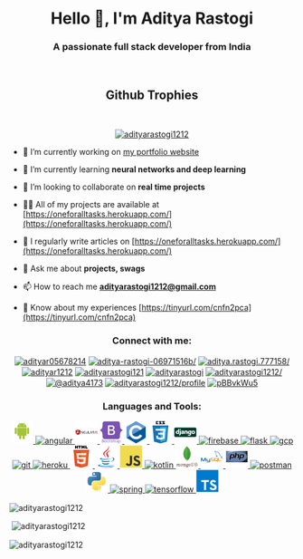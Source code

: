 <!-- ### Hi there 👋


**adityarastogi1212/adityarastogi1212** is a ✨ _special_ ✨ repository because its `README.md` (this file) appears on your GitHub profile.

Here are some ideas to get you started:

- 🔭 I’m currently working on ...
- 🌱 I’m currently learning ...
- 👯 I’m looking to collaborate on ...
- 🤔 I’m looking for help with ...
- 💬 Ask me about ...
- 📫 How to reach me: ...
- 😄 Pronouns: ...
- ⚡ Fun fact: ...
 -->



<h1 align="center">Hello 👋, I'm Aditya Rastogi</h1>
<h3 align="center">A passionate full stack developer from India</h3><br/>

<!-- <p align="center"> <img src="https://komarev.com/ghpvc/?username=adityarastogi1212&label=Profile%20views&color=0e75b6&style=flat" alt="adityarastogi1212" /> </p>
 -->
 
 <h2 align="center">Github Trophies</h2><br/>
 
<p align="center"> <a href="https://github.com/ryo-ma/github-profile-trophy"><img src="https://github-profile-trophy.vercel.app/?username=adityarastogi1212" alt="adityarastogi1212" /></a> </p>

<!-- <p align="center"> <a href="https://twitter.com/adityar05678214" target="blank"><img src="https://img.shields.io/twitter/follow/adityar05678214?logo=twitter&style=for-the-badge" alt="adityar05678214" /></a> </p>
 -->
- 🔭 I’m currently working on [my portfolio website](https://oneforalltasks.herokuapp.com/)

- 🌱 I’m currently learning **neural networks and deep learning**

- 👯 I’m looking to collaborate on **real time projects**

- 👨‍💻 All of my projects are available at [https://oneforalltasks.herokuapp.com/](https://oneforalltasks.herokuapp.com/)

- 📝 I regularly write articles on [https://oneforalltasks.herokuapp.com/](https://oneforalltasks.herokuapp.com/)

- 💬 Ask me about **projects, swags**

- 📫 How to reach me **adityarastogi1212@gmail.com**

- 📄 Know about my experiences [https://tinyurl.com/cnfn2pca](https://tinyurl.com/cnfn2pca)

<h3 align="center">Connect with me:</h3>
<p align="center">
<a href="https://twitter.com/adityar05678214" target="blank"><img align="center" src="https://raw.githubusercontent.com/rahuldkjain/github-profile-readme-generator/master/src/images/icons/Social/twitter.svg" alt="adityar05678214" height="30" width="40" /></a>
<a href="https://linkedin.com/in/aditya-rastogi-06971516b/" target="blank"><img align="center" src="https://raw.githubusercontent.com/rahuldkjain/github-profile-readme-generator/master/src/images/icons/Social/linked-in-alt.svg" alt="aditya-rastogi-06971516b/" height="30" width="40" /></a>
<a href="https://fb.com/aditya.rastogi.777158/" target="blank"><img align="center" src="https://raw.githubusercontent.com/rahuldkjain/github-profile-readme-generator/master/src/images/icons/Social/facebook.svg" alt="aditya.rastogi.777158/" height="30" width="40" /></a>
<a href="https://instagram.com/adityar1212" target="blank"><img align="center" src="https://raw.githubusercontent.com/rahuldkjain/github-profile-readme-generator/master/src/images/icons/Social/instagram.svg" alt="adityar1212" height="30" width="40" /></a>
<a href="https://www.hackerrank.com/adityarastogi121" target="blank"><img align="center" src="https://raw.githubusercontent.com/rahuldkjain/github-profile-readme-generator/master/src/images/icons/Social/hackerrank.svg" alt="adityarastogi121" height="30" width="40" /></a>
<a href="https://codeforces.com/profile/adityarastogi" target="blank"><img align="center" src="https://raw.githubusercontent.com/rahuldkjain/github-profile-readme-generator/master/src/images/icons/Social/codeforces.svg" alt="adityarastogi" height="30" width="40" /></a>
<a href="https://www.leetcode.com/adityarastogi1212/" target="blank"><img align="center" src="https://raw.githubusercontent.com/rahuldkjain/github-profile-readme-generator/master/src/images/icons/Social/leet-code.svg" alt="adityarastogi1212/" height="30" width="40" /></a>
<a href="https://www.hackerearth.com/@aditya4173" target="blank"><img align="center" src="https://raw.githubusercontent.com/rahuldkjain/github-profile-readme-generator/master/src/images/icons/Social/hackerearth.svg" alt="@aditya4173" height="30" width="40" /></a>
<a href="https://auth.geeksforgeeks.org/user/adityarastogi1212/profile" target="blank"><img align="center" src="https://raw.githubusercontent.com/rahuldkjain/github-profile-readme-generator/master/src/images/icons/Social/geeks-for-geeks.svg" alt="adityarastogi1212/profile" height="30" width="40" /></a>
<a href="https://discord.gg/pBBvkWu5" target="blank"><img align="center" src="https://raw.githubusercontent.com/rahuldkjain/github-profile-readme-generator/master/src/images/icons/Social/discord.svg" alt="pBBvkWu5" height="30" width="40" /></a>
</p>

<h3 align="center">Languages and Tools:</h3>
<p align="center"> <a href="https://developer.android.com" target="_blank" rel="noreferrer"> <img src="https://raw.githubusercontent.com/devicons/devicon/master/icons/android/android-original-wordmark.svg" alt="android" width="40" height="40"/> </a> <a href="https://angular.io" target="_blank" rel="noreferrer"> <img src="https://angular.io/assets/images/logos/angular/angular.svg" alt="angular" width="40" height="40"/> </a> <a href="https://angular.io" target="_blank" rel="noreferrer"> <img src="https://raw.githubusercontent.com/devicons/devicon/master/icons/angularjs/angularjs-original-wordmark.svg" alt="angularjs" width="40" height="40"/> </a> <a href="https://getbootstrap.com" target="_blank" rel="noreferrer"> <img src="https://raw.githubusercontent.com/devicons/devicon/master/icons/bootstrap/bootstrap-plain-wordmark.svg" alt="bootstrap" width="40" height="40"/> </a> <a href="https://www.cprogramming.com/" target="_blank" rel="noreferrer"> <img src="https://raw.githubusercontent.com/devicons/devicon/master/icons/c/c-original.svg" alt="c" width="40" height="40"/> </a> <a href="https://www.w3schools.com/css/" target="_blank" rel="noreferrer"> <img src="https://raw.githubusercontent.com/devicons/devicon/master/icons/css3/css3-original-wordmark.svg" alt="css3" width="40" height="40"/> </a> <a href="https://www.djangoproject.com/" target="_blank" rel="noreferrer"> <img src="https://raw.githubusercontent.com/devicons/devicon/master/icons/django/django-original.svg" alt="django" width="40" height="40"/> </a> <a href="https://firebase.google.com/" target="_blank" rel="noreferrer"> <img src="https://www.vectorlogo.zone/logos/firebase/firebase-icon.svg" alt="firebase" width="40" height="40"/> </a> <a href="https://flask.palletsprojects.com/" target="_blank" rel="noreferrer"> <img src="https://www.vectorlogo.zone/logos/pocoo_flask/pocoo_flask-icon.svg" alt="flask" width="40" height="40"/> </a> <a href="https://cloud.google.com" target="_blank" rel="noreferrer"> <img src="https://www.vectorlogo.zone/logos/google_cloud/google_cloud-icon.svg" alt="gcp" width="40" height="40"/> </a> <a href="https://git-scm.com/" target="_blank" rel="noreferrer"> <img src="https://www.vectorlogo.zone/logos/git-scm/git-scm-icon.svg" alt="git" width="40" height="40"/> </a> <a href="https://heroku.com" target="_blank" rel="noreferrer"> <img src="https://www.vectorlogo.zone/logos/heroku/heroku-icon.svg" alt="heroku" width="40" height="40"/> </a> <a href="https://www.w3.org/html/" target="_blank" rel="noreferrer"> <img src="https://raw.githubusercontent.com/devicons/devicon/master/icons/html5/html5-original-wordmark.svg" alt="html5" width="40" height="40"/> </a> <a href="https://www.java.com" target="_blank" rel="noreferrer"> <img src="https://raw.githubusercontent.com/devicons/devicon/master/icons/java/java-original.svg" alt="java" width="40" height="40"/> </a> <a href="https://developer.mozilla.org/en-US/docs/Web/JavaScript" target="_blank" rel="noreferrer"> <img src="https://raw.githubusercontent.com/devicons/devicon/master/icons/javascript/javascript-original.svg" alt="javascript" width="40" height="40"/> </a> <a href="https://kotlinlang.org" target="_blank" rel="noreferrer"> <img src="https://www.vectorlogo.zone/logos/kotlinlang/kotlinlang-icon.svg" alt="kotlin" width="40" height="40"/> </a> <a href="https://www.mongodb.com/" target="_blank" rel="noreferrer"> <img src="https://raw.githubusercontent.com/devicons/devicon/master/icons/mongodb/mongodb-original-wordmark.svg" alt="mongodb" width="40" height="40"/> </a> <a href="https://www.mysql.com/" target="_blank" rel="noreferrer"> <img src="https://raw.githubusercontent.com/devicons/devicon/master/icons/mysql/mysql-original-wordmark.svg" alt="mysql" width="40" height="40"/> </a> <a href="https://www.php.net" target="_blank" rel="noreferrer"> <img src="https://raw.githubusercontent.com/devicons/devicon/master/icons/php/php-original.svg" alt="php" width="40" height="40"/> </a> <a href="https://postman.com" target="_blank" rel="noreferrer"> <img src="https://www.vectorlogo.zone/logos/getpostman/getpostman-icon.svg" alt="postman" width="40" height="40"/> </a> <a href="https://www.python.org" target="_blank" rel="noreferrer"> <img src="https://raw.githubusercontent.com/devicons/devicon/master/icons/python/python-original.svg" alt="python" width="40" height="40"/> </a> <a href="https://spring.io/" target="_blank" rel="noreferrer"> <img src="https://www.vectorlogo.zone/logos/springio/springio-icon.svg" alt="spring" width="40" height="40"/> </a> <a href="https://www.tensorflow.org" target="_blank" rel="noreferrer"> <img src="https://www.vectorlogo.zone/logos/tensorflow/tensorflow-icon.svg" alt="tensorflow" width="40" height="40"/> </a> <a href="https://www.typescriptlang.org/" target="_blank" rel="noreferrer"> <img src="https://raw.githubusercontent.com/devicons/devicon/master/icons/typescript/typescript-original.svg" alt="typescript" width="40" height="40"/> </a> </p>

<p><img align="center" src="https://github-readme-stats.vercel.app/api/top-langs?username=adityarastogi1212&show_icons=true&locale=en&layout=compact" alt="adityarastogi1212" /></p>

<p>&nbsp;<img align="center" src="https://github-readme-stats.vercel.app/api?username=adityarastogi1212&show_icons=true&locale=en" alt="adityarastogi1212" /></p>

<p><img align="center" src="https://github-readme-streak-stats.herokuapp.com/?user=adityarastogi1212&" alt="adityarastogi1212" /></p>
